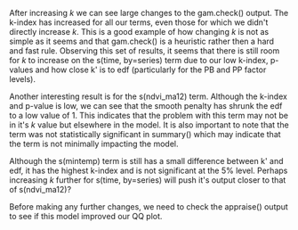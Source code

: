 After increasing _k_ we can see large changes to the gam.check() output. The k-index has increased for all our terms, even those for which we didn't directly increase _k_. This is a good example of how changing _k_ is not as simple as it seems and that gam.check() is a heuristic rather then a hard and fast rule. Observing this set of results, it seems that there is still room for _k_ to increase on the s(time, by=series) term due to our low k-index, p-values and how close k' is to edf (particularly for the PB and PP factor levels).

Another interesting result is for the s(ndvi\_ma12) term. Although the k-index and p-value is low, we can see that the smooth penalty has shrunk the edf to a low value of 1. This indicates that the problem with this term may not be in it's _k_ value but elsewhere in the model. It is also important to note that the term was not statistically significant in summary() which may indicate that the term is not minimally impacting the model.

Although the s(mintemp) term is still has a small difference between k' and edf, it has the highest k-index and is not significant at the 5% level. Perhaps increasing _k_ further for s(time, by=series) will push it's output closer to that of s(ndvi\_ma12)?

Before making any further changes, we need to check the appraise() output to see if this model improved our QQ plot.
